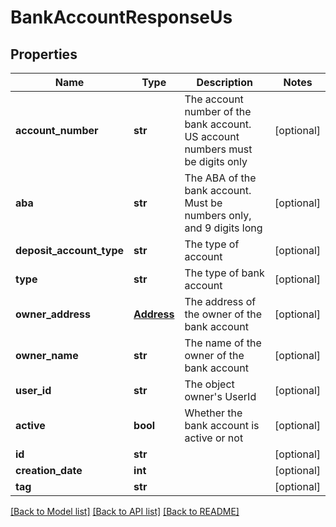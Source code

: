 # BankAccountResponseUs

## Properties
Name | Type | Description | Notes
------------ | ------------- | ------------- | -------------
**account_number** | **str** | The account number of the bank account. US account numbers must be digits only | [optional] 
**aba** | **str** | The ABA of the bank account. Must be numbers only, and 9 digits long | [optional] 
**deposit_account_type** | **str** | The type of account | [optional] 
**type** | **str** | The type of bank account | [optional] 
**owner_address** | [**Address**](Address.md) | The address of the owner of the bank account | [optional] 
**owner_name** | **str** | The name of the owner of the bank account | [optional] 
**user_id** | **str** | The object owner&#39;s UserId | [optional] 
**active** | **bool** | Whether the bank account is active or not | [optional] 
**id** | **str** |  | [optional] 
**creation_date** | **int** |  | [optional] 
**tag** | **str** |  | [optional] 

[[Back to Model list]](../README.md#documentation-for-models) [[Back to API list]](../README.md#documentation-for-api-endpoints) [[Back to README]](../README.md)


